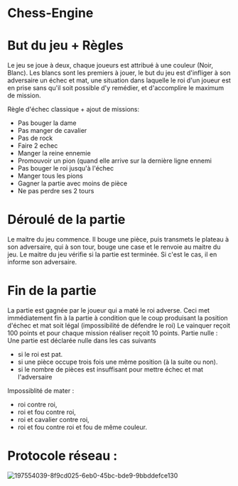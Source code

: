 # Chess-Engine
# But du jeu + Règles 
Le jeu se joue à deux, chaque joueurs est attribué à une couleur (Noir, Blanc). Les blancs sont les premiers à jouer, le but du jeu 
est d'infliger à son adversaire un échec et mat, une situation dans laquelle le roi d'un joueur est en prise sans qu'il soit possible d'y remédier, et 
d'accomplire le maximum de mission.

Règle d'échec classique + ajout de missions:
- Pas bouger la dame
- Pas manger de cavalier 
- Pas de rock
- Faire 2 echec
- Manger la reine ennemie
- Promouvoir un pion (quand elle arrive sur la dernière ligne ennemi
- Pas bouger le roi jusqu'à l'échec
- Manger tous les pions 
- Gagner la partie avec moins de pièce
- Ne pas perdre ses 2 tours

# Déroulé de la partie
Le maitre du jeu commence. Il bouge une pièce, puis transmets le plateau à son adversaire,
qui à son tour, bouge une case et le renvoie au maitre du jeu. Le maitre du jeu vérifie si la partie est terminée.
Si c'est le cas, il en informe son adversaire.

# Fin de la partie
La partie est gagnée par le joueur qui a maté le roi adverse. 
Ceci met immédiatement fin à la partie à condition que le coup produisant la position d'échec et mat soit légal (impossibilité de défendre le roi)
Le vainquer reçoit 100 points et pour chaque mission réaliser reçoit 10 points.
Partie nulle : Une partie est déclarée nulle dans les cas suivants
- si le roi est pat.
- si une pièce occupe trois fois une même position (à la suite ou non).
- si le nombre de pièces est insuffisant pour mettre échec et mat l'adversaire

Impossiblité de mater :
- roi contre roi,
- roi et fou contre roi,
- roi et cavalier contre roi,
- roi et fou contre roi et fou de même couleur.

# Protocole réseau :
![197554039-8f9cd025-6eb0-45bc-bde9-9bbddefce130](https://user-images.githubusercontent.com/113866704/197609509-30d4a90e-a520-4ca9-8357-13708e012e2a.png)
